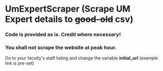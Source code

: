 # UmExpertScraper (Scrape UM Expert details to ~~good-old~~ csv)

### Code is provided as is. Credit where necessary!
### You shall not scrape the website at peak hour.

Go to your faculty's staff listing and change the variable __initial_url__ (example link is pre-set)
